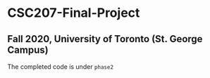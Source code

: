 # CSC207-Final-Project
## Fall 2020, University of Toronto (St. George Campus)

The completed code is under `phase2`
